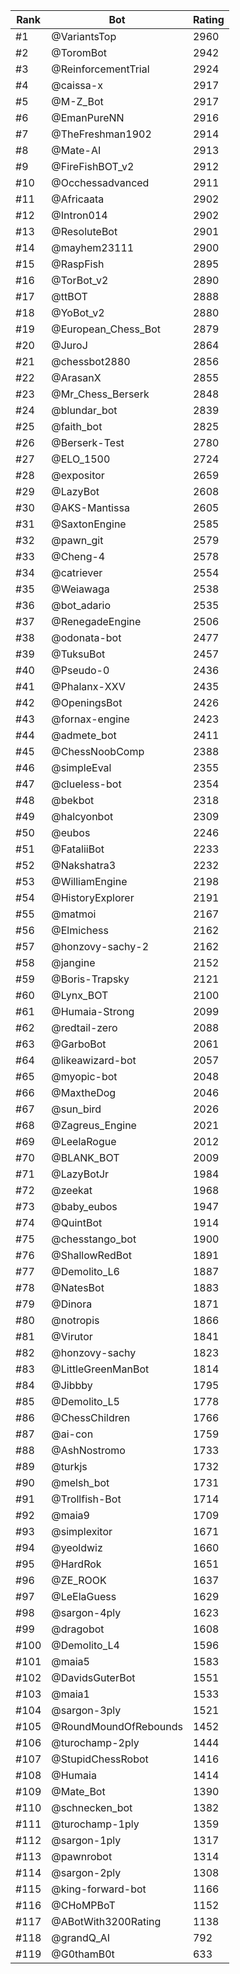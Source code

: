 Rank|Bot|Rating
---|---|---
#1|@VariantsTop|2960
#2|@ToromBot|2942
#3|@ReinforcementTrial|2924
#4|@caissa-x|2917
#5|@M-Z_Bot|2917
#6|@EmanPureNN|2916
#7|@TheFreshman1902|2914
#8|@Mate-AI|2913
#9|@FireFishBOT_v2|2912
#10|@Occhessadvanced|2911
#11|@Africaata|2902
#12|@Intron014|2902
#13|@ResoluteBot|2901
#14|@mayhem23111|2900
#15|@RaspFish|2895
#16|@TorBot_v2|2890
#17|@ttBOT|2888
#18|@YoBot_v2|2880
#19|@European_Chess_Bot|2879
#20|@JuroJ|2864
#21|@chessbot2880|2856
#22|@ArasanX|2855
#23|@Mr_Chess_Berserk|2848
#24|@blundar_bot|2839
#25|@faith_bot|2825
#26|@Berserk-Test|2780
#27|@ELO_1500|2724
#28|@expositor|2659
#29|@LazyBot|2608
#30|@AKS-Mantissa|2605
#31|@SaxtonEngine|2585
#32|@pawn_git|2579
#33|@Cheng-4|2578
#34|@catriever|2554
#35|@Weiawaga|2538
#36|@bot_adario|2535
#37|@RenegadeEngine|2506
#38|@odonata-bot|2477
#39|@TuksuBot|2457
#40|@Pseudo-0|2436
#41|@Phalanx-XXV|2435
#42|@OpeningsBot|2426
#43|@fornax-engine|2423
#44|@admete_bot|2411
#45|@ChessNoobComp|2388
#46|@simpleEval|2355
#47|@clueless-bot|2354
#48|@bekbot|2318
#49|@halcyonbot|2309
#50|@eubos|2246
#51|@FataliiBot|2233
#52|@Nakshatra3|2232
#53|@WilliamEngine|2198
#54|@HistoryExplorer|2191
#55|@matmoi|2167
#56|@Elmichess|2162
#57|@honzovy-sachy-2|2162
#58|@jangine|2152
#59|@Boris-Trapsky|2121
#60|@Lynx_BOT|2100
#61|@Humaia-Strong|2099
#62|@redtail-zero|2088
#63|@GarboBot|2061
#64|@likeawizard-bot|2057
#65|@myopic-bot|2048
#66|@MaxtheDog|2046
#67|@sun_bird|2026
#68|@Zagreus_Engine|2021
#69|@LeelaRogue|2012
#70|@BLANK_BOT|2009
#71|@LazyBotJr|1984
#72|@zeekat|1968
#73|@baby_eubos|1947
#74|@QuintBot|1914
#75|@chesstango_bot|1900
#76|@ShallowRedBot|1891
#77|@Demolito_L6|1887
#78|@NatesBot|1883
#79|@Dinora|1871
#80|@notropis|1866
#81|@Virutor|1841
#82|@honzovy-sachy|1823
#83|@LittleGreenManBot|1814
#84|@Jibbby|1795
#85|@Demolito_L5|1778
#86|@ChessChildren|1766
#87|@ai-con|1759
#88|@AshNostromo|1733
#89|@turkjs|1732
#90|@melsh_bot|1731
#91|@Trollfish-Bot|1714
#92|@maia9|1709
#93|@simplexitor|1671
#94|@yeoldwiz|1660
#95|@HardRok|1651
#96|@ZE_ROOK|1637
#97|@LeElaGuess|1629
#98|@sargon-4ply|1623
#99|@dragobot|1608
#100|@Demolito_L4|1596
#101|@maia5|1583
#102|@DavidsGuterBot|1551
#103|@maia1|1533
#104|@sargon-3ply|1521
#105|@RoundMoundOfRebounds|1452
#106|@turochamp-2ply|1444
#107|@StupidChessRobot|1416
#108|@Humaia|1414
#109|@Mate_Bot|1390
#110|@schnecken_bot|1382
#111|@turochamp-1ply|1359
#112|@sargon-1ply|1317
#113|@pawnrobot|1314
#114|@sargon-2ply|1308
#115|@king-forward-bot|1166
#116|@CHoMPBoT|1152
#117|@ABotWith3200Rating|1138
#118|@grandQ_AI|792
#119|@G0thamB0t|633
